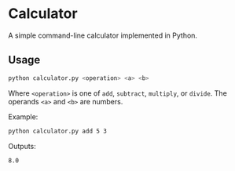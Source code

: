 # Calculator

A simple command-line calculator implemented in Python.

## Usage

```bash
python calculator.py <operation> <a> <b>
```

Where `<operation>` is one of `add`, `subtract`, `multiply`, or `divide`. The operands `<a>` and `<b>` are numbers.

Example:

```bash
python calculator.py add 5 3
```

Outputs:
```
8.0
```
